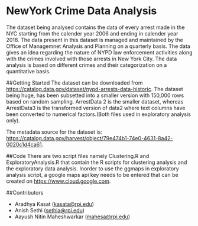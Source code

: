 # NewYork Crime Data Analysis 
The dataset being analysed contains the data of every arrest made in the NYC starting from the calender year 2006 and ending in calender year 2018. The data present in this dataset is managed and maintained by the Office of Managemnet Analysis and Planning on a quarterly basis. The data gives an idea regarding the nature of NYPD law enforcement activities along with the crimes involved with those arrests in New York City. The data analysis is based on different crimes and their categorization on a quantitative basis.

##Getting Started
The dataset can be downloaded from https://catalog.data.gov/dataset/nypd-arrests-data-historic. The dataset being huge, has been subsetted into a smaller version with 150,000 rows based on random sampling. ArrestData 2 is the smaller dataset, whereas ArrestData3 is the transformed version of data2 where text columns have been converted to numerical factors.(Both files used in exploratory analysis only).

The metadata source for the dataset is: https://catalog.data.gov/harvest/object/79e474b1-74e0-4631-8a42-0020c1d4ca61. 

##Code
There are two script files namely Clustering.R and ExploratoryAnalysis.R that contain the R scripts for clustering analysis and the exploratory data analysis. Inorder to use the ggmaps in exploratory analysis script, a google maps api key needs to be entered that can be created on https://www.cloud.google.com. 

##Contributors
* Aradhya Kasat (kasata@rpi.edu)
* Anish Sethi (sethia@rpi.edu)
* Aayush Nitin Maheshwarkar (mahesa@rpi.edu)